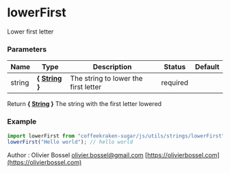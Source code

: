 # lowerFirst

Lower first letter

### Parameters

| Name   | Type                                                                                                   | Description                          | Status   | Default |
| ------ | ------------------------------------------------------------------------------------------------------ | ------------------------------------ | -------- | ------- |
| string | **{ [String](https://developer.mozilla.org/fr/docs/Web/JavaScript/Reference/Objets_globaux/String) }** | The string to lower the first letter | required |

Return **{ [String](https://developer.mozilla.org/fr/docs/Web/JavaScript/Reference/Objets_globaux/String) }** The string with the first letter lowered

### Example

```js
import lowerFirst from "coffeekraken-sugar/js/utils/strings/lowerFirst";
lowerFirst("Hello world"); // hello world
```

Author : Olivier Bossel [olivier.bossel@gmail.com](mailto:olivier.bossel@gmail.com) [https://olivierbossel.com](https://olivierbossel.com)
